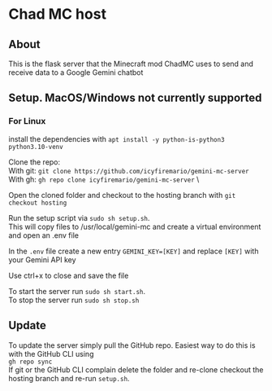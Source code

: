 # Chad MC host

## About
This is the flask server that the Minecraft mod ChadMC uses to send and receive data to a Google Gemini chatbot

## Setup. MacOS/Windows not currently supported
### For Linux
install the dependencies with `apt install -y python-is-python3 python3.10-venv`

Clone the repo:\
With git: `git clone https://github.com/icyfiremario/gemini-mc-server` \
With gh: `gh repo clone icyfiremario/gemini-mc-server` \ 

Open the cloned folder and checkout to the hosting branch with `git checkout hosting`

Run the setup script via `sudo sh setup.sh`.\
This will copy files to /usr/local/gemini-mc and create a virtual environment and open an .env file

In the `.env` file create a new entry `GEMINI_KEY=[KEY]` and replace `[KEY]` with your Gemini API key

Use ctrl+x to close and save the file

To start the server run `sudo sh start.sh`.\
To stop the server run `sudo sh stop.sh`

## Update
To update the server simply pull the GitHub repo. Easiest way to do this is with the GitHub CLI using\
`gh repo sync`\
If git or the GitHub CLI complain delete the folder and re-clone checkout the hosting branch and re-run `setup.sh`.